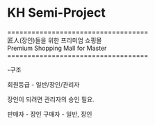 # KH Semi-Project
===================================<br>
匠人(장인)들을 위한 프리미엄 쇼핑몰<br>
Premium Shopping Mall for Master<br>
===================================<br>

-구조

회원등급 - 일반/장인/관리자

장인이 되려면 관리자의 승인 필요.

판매자 - 장인
구매자 - 일반, 장인
